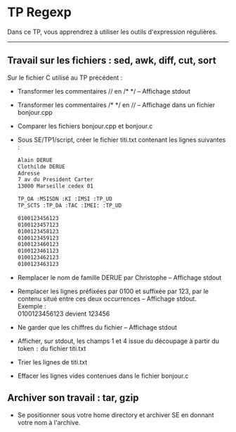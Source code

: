 # TP Regexp

Dans ce TP, vous apprendrez à utiliser les outils d'expression régulières.

---

## Travail sur les fichiers : sed, awk, diff, cut, sort

Sur le fichier C utilisé au TP précédent : 

- Transformer les commentaires // en /* */ – Affichage stdout
- Transformer les commentaires /* */ en // – Affichage dans un fichier bonjour.cpp
- Comparer les fichiers bonjour.cpp et bonjour.c

- Sous SE/TP1/script, créer le fichier titi.txt contenant les lignes suivantes :

    ```bash linenums="1"
    Alain DERUE
    Clothilde DERUE
    Adresse
    7 av du President Carter
    13000 Marseille cedex 01
    
    TP_OA :MSISDN :KI :IMSI :TP_UD
    TP_SCTS :TP_DA :TAC :IMEI: :TP_UD
  
    0100123456123
    0100123457123
    0100123458123
    0100123459123
    0100123460123
    0100123461123
    0100123462123
    0100123463123
    ```
         
- Remplacer le nom de famille DERUE par Christophe – Affichage stdout

- Remplacer les lignes préfixées par 0100 et suffixée par 123, par le contenu situé entre ces deux occurrences – Affichage stdout.  
    Exemple :  
        0100123456123 devient 123456

- Ne garder que les chiffres du fichier – Affichage stdout
- Afficher, sur stdout, les champs 1 et 4 issue du découpage à partir du token ``:`` du fichier titi.txt
- Trier les lignes de titi.txt
- Effacer les lignes vides contenues dans le fichier bonjour.c


## Archiver son travail : tar, gzip

- Se positionner sous votre home directory  et archiver SE en donnant votre nom à l'archive.
